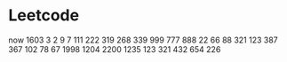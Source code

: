 # Leetcode
now
1603
3
2
9
7
111
222
319
268
339
999
777
888
22
66
88
321
123
387
367
102
78
67
1998
1204
2200
1235
123
321
432
654
226
